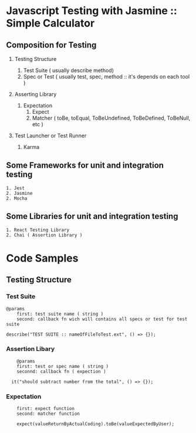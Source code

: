 # Javascript Testing with Jasmine :: Simple Calculator

## Composition for Testing

1. Testing Structure
    1. Test Suite ( usually describe method)
    2. Spec or Test ( usually test, spec, method :: it's depends on each tool )

2. Asserting Library
    1. Expectation
        1. Expect
        2. Matcher ( toBe, toEqual, ToBeUndefined, ToBeDefined, ToBeNull, etc )
3. Test Launcher or Test Runner
    1. Karma
## Some Frameworks for unit and integration testing
    1. Jest 
    2. Jasmine
    2. Mocha 

## Some Libraries for unit and integration testing
    1. React Testing Library
    2. Chai ( Assertion Library )

# Code Samples

## Testing Structure
### Test Suite
```
@params
    first: test suite name ( string )
    second: callback fn wich will contains all specs or test for test suite

describe("TEST SUITE :: nameOfFileToTest.ext", () => {});

```
### Assertion Libary
```
    @params
    first: test or spec name ( string )
    seconnd: callback fn ( expection )

  it("should subtract number from the total", () => {});

```
### Expectation
```
    first: expect function
    second: matcher function

    expect(valueReturnByActualCoding).toBe(valueExpectedByUser);

```
